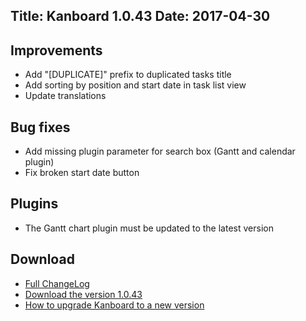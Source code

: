 Title: Kanboard 1.0.43
Date: 2017-04-30
---

Improvements
------------

* Add "[DUPLICATE]" prefix to duplicated tasks title
* Add sorting by position and start date in task list view
* Update translations

Bug fixes
---------

* Add missing plugin parameter for search box (Gantt and calendar plugin)
* Fix broken start date button

Plugins
-------

* The Gantt chart plugin must be updated to the latest version

Download
--------

- [Full ChangeLog](https://github.com/kanboard/kanboard/blob/master/ChangeLog)
- [Download the version 1.0.43](https://github.com/kanboard/kanboard/releases/download/v1.0.43/kanboard-1.0.43.zip)
- [How to upgrade Kanboard to a new version](https://kanboard.net/documentation/update)
